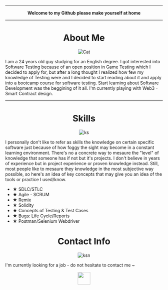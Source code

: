 <hr> </hr>
<p align="center"> <b>Welcome to my Github please make yourself at home </b> </p>
<hr> </hr>

<h1 align="center"> About Me </h1>
<p align="center" width="100%"> <img src="https://1.bp.blogspot.com/-WOwMDrrw_Y0/YNO54vDLBDI/AAAAAAACM1c/bDsPt0kDpxAqb_qQ3p6BvbKxofFO3yeEgCPcBGAsYHg/s1920/Kobayashi-san%2BChi%2Bno%2BMaid%2BDragon%2BS2%2BShorts%2B-%2BEpisode%2B12%2B-%2BKobayashi%2BEnjoys%2BBento.gif" alt="Cat" /> </p>
I am a 24 years old guy studying for an English degree. I got interested into Software Testing because of an open position in Game Testing which I decided to apply for, but after a long thought I realized how few my knowledge of Testing were and I decided to start reading about it and apply into a bootcamp course for software testing. Start learning about Software Development was the beggining of it all. I'm currently playing with Web3 - Smart Contract design.
<hr> </hr>
<h1 align="center"> Skills </h1>
<p align="center" width="100%"> <img src= "https://c.tenor.com/NvTh_ZMUNM4AAAAC/kobayashi-kobayashi-dragon-maid.gif" alt="ks" /> </p>
I personally don't like to refer as skills the knowledge on certain specific software just because of how foggy the sight may become in a constant learning environment. There's no a concrete way to mesaure the "level" of knowledge that someone has if not but it's projects. I don't believe in years of experience but in project experience or proven knowledge instead.
Still, most people like to mesaure they knowledge in the most subjective way possible, so here's an idea of key concepts that may give you an idea of the tools or practice I used/know.
<ul>
  <li><b>★</b> SDLC/STLC                        </li>
  <li><b>★</b> Agile - SCRUM                    </li>
  <li><b>★</b> Remix                            </li>
  <li><b>★</b> Solidity                         </li>
  <li><b>★</b> Concepts of Testing & Test Cases </li>
  <li><b>★</b> Bugs: Life Cycle/Reports         </li>
  <li><b>★</b> Postman/Selenium Webdriver       </li>
</ul>
<h1 align="center"> Contact Info </h1>
<p align="center" width="100%"> <img src="https://c.tenor.com/5aZ8jrEPWfQAAAAC/kobayashi.gif" alt="ksn" /> </p>

I'm currently looking for a job - do not hesitate to contact me ~

<p align="center">
<a href="https://discord.com/users/941659019364409374"> <img src="https://img.icons8.com/nolan/452/discord-logo.png" align="center" width="40" height="40" /> </a>
</p>

